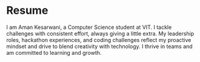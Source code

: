 # Resume
I am Aman Kesarwani, a Computer Science student at VIT. I tackle challenges with consistent effort, always giving a little extra. My leadership roles, hackathon experiences, and coding challenges reflect my proactive mindset and drive to blend creativity with technology. I thrive in teams and am committed to learning and growth.
